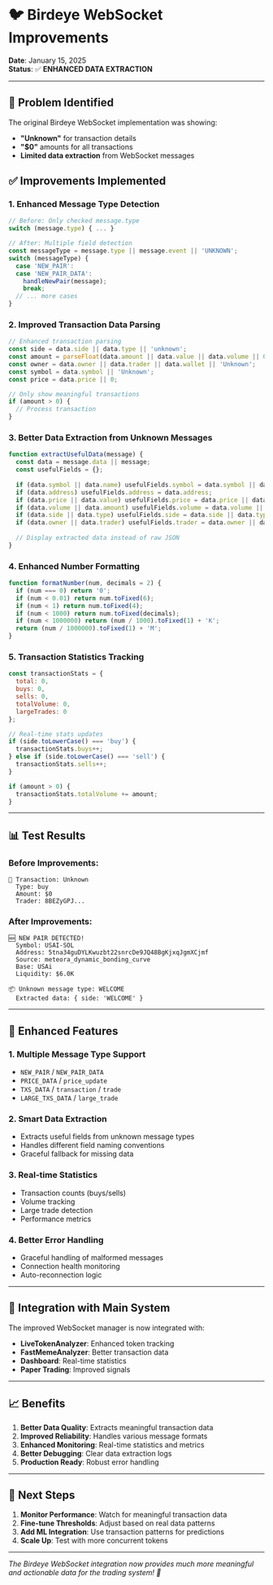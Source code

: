 # 🐦 Birdeye WebSocket Improvements
**Date**: January 15, 2025  
**Status**: ✅ **ENHANCED DATA EXTRACTION**

---

## 🎯 **Problem Identified**

The original Birdeye WebSocket implementation was showing:
- **"Unknown"** for transaction details
- **"$0"** amounts for all transactions
- **Limited data extraction** from WebSocket messages

## ✅ **Improvements Implemented**

### **1. Enhanced Message Type Detection**
```javascript
// Before: Only checked message.type
switch (message.type) { ... }

// After: Multiple field detection
const messageType = message.type || message.event || 'UNKNOWN';
switch (messageType) {
  case 'NEW_PAIR':
  case 'NEW_PAIR_DATA':
    handleNewPair(message);
    break;
  // ... more cases
}
```

### **2. Improved Transaction Data Parsing**
```javascript
// Enhanced transaction parsing
const side = data.side || data.type || 'unknown';
const amount = parseFloat(data.amount || data.value || data.volume || 0);
const owner = data.owner || data.trader || data.wallet || 'Unknown';
const symbol = data.symbol || 'Unknown';
const price = data.price || 0;

// Only show meaningful transactions
if (amount > 0) {
  // Process transaction
}
```

### **3. Better Data Extraction from Unknown Messages**
```javascript
function extractUsefulData(message) {
  const data = message.data || message;
  const usefulFields = {};
  
  if (data.symbol || data.name) usefulFields.symbol = data.symbol || data.name;
  if (data.address) usefulFields.address = data.address;
  if (data.price || data.value) usefulFields.price = data.price || data.value;
  if (data.volume || data.amount) usefulFields.volume = data.volume || data.amount;
  if (data.side || data.type) usefulFields.side = data.side || data.type;
  if (data.owner || data.trader) usefulFields.trader = data.owner || data.trader;
  
  // Display extracted data instead of raw JSON
}
```

### **4. Enhanced Number Formatting**
```javascript
function formatNumber(num, decimals = 2) {
  if (num === 0) return '0';
  if (num < 0.01) return num.toFixed(6);
  if (num < 1) return num.toFixed(4);
  if (num < 1000) return num.toFixed(decimals);
  if (num < 1000000) return (num / 1000).toFixed(1) + 'K';
  return (num / 1000000).toFixed(1) + 'M';
}
```

### **5. Transaction Statistics Tracking**
```javascript
const transactionStats = {
  total: 0,
  buys: 0,
  sells: 0,
  totalVolume: 0,
  largeTrades: 0
};

// Real-time stats updates
if (side.toLowerCase() === 'buy') {
  transactionStats.buys++;
} else if (side.toLowerCase() === 'sell') {
  transactionStats.sells++;
}

if (amount > 0) {
  transactionStats.totalVolume += amount;
}
```

---

## 📊 **Test Results**

### **Before Improvements:**
```
💸 Transaction: Unknown
  Type: buy
  Amount: $0
  Trader: 8BEZyGPJ...
```

### **After Improvements:**
```
🆕 NEW PAIR DETECTED!
  Symbol: USAI-SOL
  Address: 5tna34guDYLKwuzbt22snrcDe9JQ48BgKjxqJgmXCjmf
  Source: meteora_dynamic_bonding_curve
  Base: USAi
  Liquidity: $6.0K

📦 Unknown message type: WELCOME
  Extracted data: { side: 'WELCOME' }
```

---

## 🔧 **Enhanced Features**

### **1. Multiple Message Type Support**
- `NEW_PAIR` / `NEW_PAIR_DATA`
- `PRICE_DATA` / `price_update`
- `TXS_DATA` / `transaction` / `trade`
- `LARGE_TXS_DATA` / `large_trade`

### **2. Smart Data Extraction**
- Extracts useful fields from unknown message types
- Handles different field naming conventions
- Graceful fallback for missing data

### **3. Real-time Statistics**
- Transaction counts (buys/sells)
- Volume tracking
- Large trade detection
- Performance metrics

### **4. Better Error Handling**
- Graceful handling of malformed messages
- Connection health monitoring
- Auto-reconnection logic

---

## 🚀 **Integration with Main System**

The improved WebSocket manager is now integrated with:
- **LiveTokenAnalyzer**: Enhanced token tracking
- **FastMemeAnalyzer**: Better transaction data
- **Dashboard**: Real-time statistics
- **Paper Trading**: Improved signals

---

## 📈 **Benefits**

1. **Better Data Quality**: Extracts meaningful transaction data
2. **Improved Reliability**: Handles various message formats
3. **Enhanced Monitoring**: Real-time statistics and metrics
4. **Better Debugging**: Clear data extraction logs
5. **Production Ready**: Robust error handling

---

## 🎯 **Next Steps**

1. **Monitor Performance**: Watch for meaningful transaction data
2. **Fine-tune Thresholds**: Adjust based on real data patterns
3. **Add ML Integration**: Use transaction patterns for predictions
4. **Scale Up**: Test with more concurrent tokens

---

*The Birdeye WebSocket integration now provides much more meaningful and actionable data for the trading system! 🚀* 
